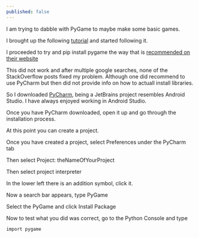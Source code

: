 ```yaml
---
published: false
---
```

I am trying to dabble with PyGame to maybe make some basic games.

I brought up the following [tutorial](https://www.raywenderlich.com/2795-beginning-game-programming-for-teens-with-python) and started following it.

I proceeded to try and pip install pygame the way that is [recommended on their website](https://www.pygame.org/wiki/GettingStarted)

This did not work and after multiple google searches, none of the StackOverflow posts fixed my problem. Although one did recommend to use PyCharm but then did not provide info on how to actuall install libraries.

So I downloaded [PyCharm](https://www.jetbrains.com/pycharm/download/), being a JetBrains project resembles Android Studio. I have always enjoyed working in Android Studio.

Once you have PyCharm downloaded, open it up and go through the installation process.

At this point you can create a project.

Once you have created a project, select Preferences under the PyCharm tab

Then select Project: theNameOfYourProject

Then select project interpreter

In the lower left there is an addition symbol, click it.

Now a search bar appears, type PyGame

Select the PyGame and click Install Package

Now to test what you did was correct, go to the Python Console and type
```
import pygame
```
